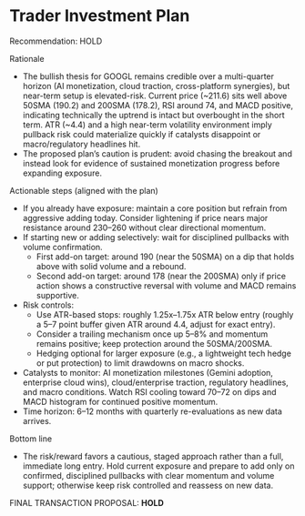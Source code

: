 # Trader Investment Plan

Recommendation: HOLD

Rationale
- The bullish thesis for GOOGL remains credible over a multi-quarter horizon (AI monetization, cloud traction, cross-platform synergies), but near-term setup is elevated-risk. Current price (~211.6) sits well above 50SMA (190.2) and 200SMA (178.2), RSI around 74, and MACD positive, indicating technically the uptrend is intact but overbought in the short term. ATR (~4.4) and a high near-term volatility environment imply pullback risk could materialize quickly if catalysts disappoint or macro/regulatory headlines hit.
- The proposed plan’s caution is prudent: avoid chasing the breakout and instead look for evidence of sustained monetization progress before expanding exposure.

Actionable steps (aligned with the plan)
- If you already have exposure: maintain a core position but refrain from aggressive adding today. Consider lightening if price nears major resistance around 230–260 without clear directional momentum.
- If starting new or adding selectively: wait for disciplined pullbacks with volume confirmation.
  - First add-on target: around 190 (near the 50SMA) on a dip that holds above with solid volume and a rebound.
  - Second add-on target: around 178 (near the 200SMA) only if price action shows a constructive reversal with volume and MACD remains supportive.
- Risk controls:
  - Use ATR-based stops: roughly 1.25x–1.75x ATR below entry (roughly a 5–7 point buffer given ATR around 4.4, adjust for exact entry).
  - Consider a trailing mechanism once up 5–8% and momentum remains positive; keep protection around the 50SMA/200SMA.
  - Hedging optional for larger exposure (e.g., a lightweight tech hedge or put protection) to limit drawdowns on macro shocks.
- Catalysts to monitor: AI monetization milestones (Gemini adoption, enterprise cloud wins), cloud/enterprise traction, regulatory headlines, and macro conditions. Watch RSI cooling toward 70–72 on dips and MACD histogram for continued positive momentum.
- Time horizon: 6–12 months with quarterly re-evaluations as new data arrives.

Bottom line
- The risk/reward favors a cautious, staged approach rather than a full, immediate long entry. Hold current exposure and prepare to add only on confirmed, disciplined pullbacks with clear momentum and volume support; otherwise keep risk controlled and reassess on new data.

FINAL TRANSACTION PROPOSAL: **HOLD**

